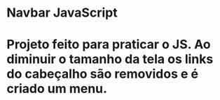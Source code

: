 <h1>Navbar JavaScript<h1>
Projeto feito para praticar o JS. Ao diminuir o tamanho da tela os links do cabeçalho são removidos e é criado um menu.
<br><br>
<img size=400 src'assets/to_readme/teste.gif'>
